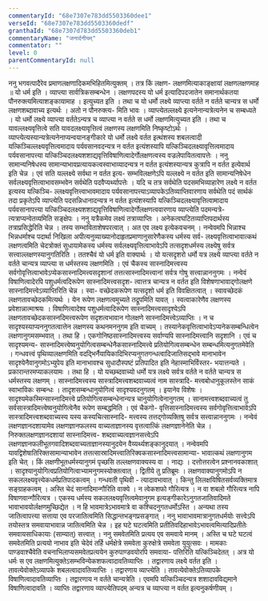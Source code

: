 ```yaml
---
commentaryId: "68e7307e783dd5503360dee1"
verseId: "68e7307e783dd5503360dedf"
granthaId: "68e7307d783dd5503360deb1"
commentaryName: "जनार्दनीयम्"
commentator: ""
level: 0
parentCommentaryId: null
---
```


ननु भगवत्पादैरेव प्रमाणलक्षणादिकमभिहितमित्युक्तम् । तत्र किं लक्षण- लक्षणमित्याकाङ्क्षायां लक्षणलक्षणमाह ॥ यो धर्म इति । व्याप्त्या सार्वत्रिकसम्बन्धेन । लक्षणपदस्य यो धर्म इत्यादिपदजातेन समानार्थकतया पौनरुक्त्यमित्याशङ्कायामाह । इत्युच्यत इति । तथा च यो धर्मो लक्ष्ये व्याप्त्या वर्तते न वर्तते चान्यत्र स धर्मो लक्षणशब्दावाच्य इत्यर्थः । अतो न पौनरुक्त्य- मिति भावः । व्याप्त्येतल्लक्ष्ये इत्यनेनान्यत्रेत्यनेन च सम्बध्यते । यो धर्मो लक्ष्ये व्याप्त्या वर्ततेऽन्यत्र च व्याप्त्या न वर्तते स धर्मो लक्षणमित्युच्यत इति । तथा च यावल्लक्ष्यवृत्तित्वे सति यावदलक्ष्यावृत्तित्वं लक्षणस्य लक्षणमिति निष्कृष्टोऽर्थः । व्याप्त्येत्यस्यान्यत्रेत्यनेनाप्यन्वयानङ्गीकारे यो धर्मो लक्ष्ये वर्तत इत्थंशस्य शबलत्वादी यत्किञ्चिल्लक्ष्यवृत्तित्वमादाय पर्यवसानवदन्यत्र न वर्तत इत्यंशस्यापि यत्किञ्चिदलक्ष्यावृत्तित्वमादाय पर्यवसानापत्त्या यत्किञ्चिदलक्ष्यशशाद्यवृत्तिविषाणित्वादेर्गोलक्षणत्वस्य वज्रलेपायितत्वापत्तेः । ननु सामान्यनिषेधस्य सामान्याभावप्रत्यायकत्वस्वाभाव्यादन्यत्र न वर्तत इत्यंशस्यान्यत्र कुत्रापि न वर्तत इत्येवार्थ इति चेन्न । एवं सति यल्लक्ष्ये सर्वथा न वर्तत इत्य- सम्भविलक्षणेऽपि यल्लक्ष्ये न वर्तत इति सामान्यनिषेधेन सर्वलक्ष्यवृत्तित्वाभावसम्भवेन सर्वथेति पदवैप्यर्थ्यापत्तेः । यदि च तत्र सर्वथेति पदसमभिव्याहारेण लक्ष्ये न वर्तत इत्यस्य यत्किञ्चि- ल्लक्ष्यवृत्तित्त्वाभावमादाय पर्यवसानापत्त्याऽव्यापकेऽतिव्याप्तिवारणाय सर्वथेति पदं सार्थकं तदा प्रकृतेऽपि व्याप्त्येति पदसन्निधानादन्यत्र न वर्तत इत्यंशस्यापि यत्किञ्चिदलक्ष्यावृत्तित्वामादाय पर्यवसानापत्त्या यत्किञ्चिदलक्ष्यशशाद्यवृत्तिविषाणित्वादेर्गोलक्षणत्ववारणाय व्याप्त्येति पदमन्यत्रे- त्यत्राप्यन्वेतव्यमिति सङ्क्षेपः । ननु यत्रैकमेव लक्ष्यं तत्राव्याप्तिः । अनेकत्वघटितव्याप्तिपदार्थस्य तत्राप्रसिद्धेरिति चेन्न । तस्य सम्भाविताशेषपरत्वात् । अत एव लक्ष्य इत्येकवचनम् । नन्वेवमपि भिन्नाश्च भिन्नधर्माश्च पदार्था निखिला अपीत्यनुव्याख्यानोदाहृतप्रमाणानुसारेणैकस्य धर्मस्य सर्व- लक्ष्यवृत्तित्वाभावात्कथं लक्षणत्वमिति चेदत्रोक्तं सुधायामेकस्य धर्मस्य सर्वलक्ष्यवृत्तित्वाभावेऽपि तत्सदृशधर्मस्य लक्ष्येषु सर्वत्र सत्त्वाल्लक्षणस्यानुगतिरिति । ततश्चैवं यो धर्म इति वाक्यार्थः । यो यत्सदृशरो धर्मो यत्र लक्ष्ये व्याप्त्या वर्तते न वर्तते चान्यत्र व्याप्त्या स धर्मस्तस्य लक्षणमिति । एवं चैकस्य सास्नादिमत्त्वस्य सर्वगोवृत्तित्वाभावेऽप्येकसास्नादिमत्त्वसदृशानां तत्तत्सास्नादिमत्त्वानां सर्वत्र गोषु सत्त्वान्नाननुगमः । नन्वेवं विषाणित्वादेरपि पशुधर्मत्वदिरूपेण सास्नादिमत्त्वसदृश- त्वात्तत्र चान्यत्र न वर्तत इति विशेषणाभावाद्गोलक्षणे सास्नादिमत्त्वेऽव्याप्तिरिति चेन्न । स्वा- वच्छेदकरूपेण यत्सदृशो धर्म इति विवक्षितत्वात् । स्वावच्छेदकं लक्षणतावच्छेदकमित्यर्थः । येन रूपेण लक्षणत्वमुच्यते तद्रूपमिति यावत् । स्वत्वाकारेणैव लक्षणस्य प्रवेशान्नात्माश्रयः । विषाणित्वादेश्व पशुधर्मत्वादिरूपेण सास्नादिमत्त्वसादृश्येऽपि लक्षणतावच्छेदकसास्नदिमत्त्वरूपेण सदृशत्वभावान गोलक्षणे सास्नादिमत्त्वेऽव्याप्तिः । न च सादृश्यस्याप्यननुगतत्वात्तेन लक्षणस्य कथनमननुगम इति वाच्यम् । तस्यानेकवृत्तित्वाभावेऽप्यनेकसम्बन्धित्वेन लक्षणानुगमसम्भवात् । तथा हि । एकगोनिष्ठसास्नादिमत्त्वस्य सर्वाण्यपि सास्नादिमत्त्वानि सदृशानि । एवं च सादृश्यमन्य- सास्नादिमत्त्वेष्वनुयोगित्वसम्बन्धेनैकसास्नादिमत्त्वे प्रतियोगित्वसम्बन्धेन सम्बन्धमित्यनुगतमेवेति । गन्धवत्त्वं पृथिव्यालक्षणमिति वदद्भिर्नैयायिकादिभिरप्यनुगतगन्धत्वादिजातिसद्भावे मानाभावेन सादृश्येनैवानुगमोऽभ्युपेय इति मानाभावश्च सुधादौस्पष्टं प्रतिपादित इति नेहास्माभिर्विस्तर- भयात्तन्यते । प्रकारान्तरमप्याकलयामः । तथा हि । यो यच्छब्दवाच्यो धर्मो यत्र लक्ष्ये सर्वत्र वर्तते न वर्तते चान्यत्र स धर्मस्तस्य लक्षणम् । सास्नादिमत्त्वस्य सास्त्रादिमत्त्वशब्दवाच्यत्वं नाम सास्त्रादि- मत्त्वबोधानुकूलस्तेन साकं स्वाभाविकः सम्बन्धः । तादृशसम्बन्धानुयोगित्वं सादृश्यवदनुगतम् । इयानेव विशेषः । सादृश्यमेकस्मिन्सास्नादिमत्त्वे प्रतियोगित्वसम्बन्धेनान्यत्र चानुयोगित्वेनानुगतम् । सानामत्त्वशब्दवाच्यत्वं तु सर्वसास्त्रादिमत्त्वेष्वनुयोगित्वेनैव रूपेण सम्बद्धमिति । एवं चैकगो- वृत्तिसास्नादिमत्त्वस्य सर्वगोवृत्तित्वाभावेऽपि सास्त्रादिमत्त्वशब्दवाच्यस्य यस्य कस्यचित्सास्नादि- मत्त्वस्य तत्तद्गोव्यक्तिषु सर्वत्र सत्त्वान्नाननुगमः । नन्वेवं लक्षणज्ञानदशायामेव लक्षणज्ञानफलस्य वाच्यताज्ञानस्य वृत्तत्वात्किं लक्षणज्ञानेनेति चेन्न । निरुक्तलक्षणज्ञानदशायां सास्नादिमत्त्व- शब्दवाच्यत्वज्ञानसत्त्वेऽपि लक्षणज्ञानफलीभूतगवादिशब्दवाच्यताज्ञानस्यानुदयेन वैय्यर्थ्यशङ्कानुदयात् । नन्वेवमपि यावद्विशेषातिरिक्तसामान्याभावेन तत्तत्सास्रादिमत्त्वातिरिक्वकसास्नादिमत्त्वसामान्या- भावात्कथं लक्षणानुगम इति चेत् । किं लक्षणीभूतधर्मस्यानुगमं पृच्छसि तल्लक्षणवाक्यस्य वा । नाद्यः । दत्तोत्तरत्वेन प्रश्नानवकाशात् । सादृश्यानुयोगित्वप्रतियोगित्वाभ्यामनुगमस्योक्तत्वात् । द्वितीये तु प्रतिब्रूमः । लक्षणवाक्यानुगमोऽपि न सकललक्ष्यवृत्त्येकधर्मप्रतिपादकत्वम् । गन्धवती पृथिवी - त्यादावभावात् । किन्तु लिलक्षयिषितसर्वव्यक्तिमात्र सङ्ग्राहकत्वम् । अस्ति चेदं सानादिमान्गौरिति वाक्ये । न त्वेकशफो गौरित्यत्र । न वा शबलो गौरित्यत्र नापि विषाणवान्गौरित्यत्र । एकस्य धर्मस्य सकललक्ष्यवृत्तित्वमेवानुगम इत्यङ्गीकारेऽनुगतजातिवादिमते भावाभावयोर्लक्षणमुच्छिद्येत । न हि भावमात्रेऽभावमात्रे वा कश्चिदनुगतधर्मोऽस्ति । अन्यथा तस्य जातित्वापत्त्या सत्ताया एव परजातित्वमिति सिद्धान्तभङ्गप्रसङ्गात् । ननु भावाभावमात्रानुगतधर्मयोः सत्त्वेऽपि तयोस्तत्र समवायाभावान्न जातित्वमिति चेन्न । इह घटे घटत्वमिति प्रतीतिवदिहाभावेऽभावत्वमित्यादिप्रतीतेः समवायसाधिकायाः (साम्यात्) सत्त्वात् । ननु समवेतमिति प्रत्यय एव समवाये मानम् । अस्ति च घटे घटत्वं समवेतमिति प्रत्ययो नाभाव इति चेदेवं तर्हि धर्मक्षेत्रे समवेता कुरुक्षेत्रे समवेता युयुत्सवः । मामकाः पाण्डवाश्चैवेति वचनाभिलाप्यसमवेतप्रत्ययेन कुरुपाण्डवयोरपि समवाया- पत्तिरिति यत्किञ्चिदेतत् । अत्र यो धर्मः स एव लक्षणमित्युक्तेऽसम्भविन्येकशफत्वादावतिव्याप्तिः । तद्वारणाय लक्ष्ये वर्तत इति । तावत्येवोक्तेऽव्यापके शबलत्वादावतिव्याप्तिः । तद्वारणाय व्याप्त्येति । तावत्येवोक्तेऽतिव्यापके विषाणित्वादावतिव्याप्तिः । तद्वारणाय न वर्तते चान्यत्रेति । एवमपि यत्किञ्चिदन्यत्र शशादावविद्यमाने विषाणित्वादावति । व्याप्तिः तद्वारणाय व्याप्त्येतिपदम् अन्यत्र च व्याप्त्या न वर्तत इत्यनुकर्षणीयम् ।
